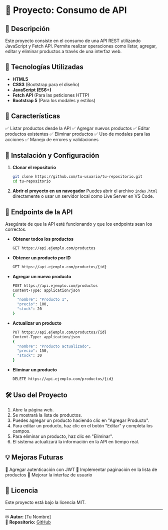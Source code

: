 # 📌 Proyecto: Consumo de API

## 📖 Descripción
Este proyecto consiste en el consumo de una API REST utilizando JavaScript y Fetch API. Permite realizar operaciones como listar, agregar, editar y eliminar productos a través de una interfaz web.

## 🚀 Tecnologías Utilizadas
- **HTML5**
- **CSS3** (Bootstrap para el diseño)
- **JavaScript (ES6+)**
- **Fetch API** (Para las peticiones HTTP)
- **Bootstrap 5** (Para los modales y estilos)

## 🎯 Características
✅ Listar productos desde la API
✅ Agregar nuevos productos
✅ Editar productos existentes
✅ Eliminar productos
✅ Uso de modales para las acciones
✅ Manejo de errores y validaciones

## 📌 Instalación y Configuración
1. **Clonar el repositorio**
   ```sh
   git clone https://github.com/tu-usuario/tu-repositorio.git
   cd tu-repositorio
   ```

2. **Abrir el proyecto en un navegador**
   Puedes abrir el archivo `index.html` directamente o usar un servidor local como Live Server en VS Code.

## 🔗 Endpoints de la API
Asegúrate de que la API esté funcionando y que los endpoints sean los correctos.

- **Obtener todos los productos**
  ```sh
  GET https://api.ejemplo.com/productos
  ```
- **Obtener un producto por ID**
  ```sh
  GET https://api.ejemplo.com/productos/{id}
  ```
- **Agregar un nuevo producto**
  ```sh
  POST https://api.ejemplo.com/productos
  Content-Type: application/json
  {
    "nombre": "Producto 1",
    "precio": 100,
    "stock": 20
  }
  ```
- **Actualizar un producto**
  ```sh
  PUT https://api.ejemplo.com/productos/{id}
  Content-Type: application/json
  {
    "nombre": "Producto actualizado",
    "precio": 150,
    "stock": 30
  }
  ```
- **Eliminar un producto**
  ```sh
  DELETE https://api.ejemplo.com/productos/{id}
  ```

## 🛠 Uso del Proyecto
1. Abre la página web.
2. Se mostrará la lista de productos.
3. Puedes agregar un producto haciendo clic en "Agregar Producto".
4. Para editar un producto, haz clic en el botón "Editar" y completa los campos.
5. Para eliminar un producto, haz clic en "Eliminar".
6. El sistema actualizará la información en la API en tiempo real.

## 💡 Mejoras Futuras
🔹 Agregar autenticación con JWT
🔹 Implementar paginación en la lista de productos
🔹 Mejorar la interfaz de usuario

## 📜 Licencia
Este proyecto está bajo la licencia MIT.

---
✉ **Autor:** [Tu Nombre]  
🔗 **Repositorio:** [GitHub](https://github.com/tu-usuario/tu-repositorio)

